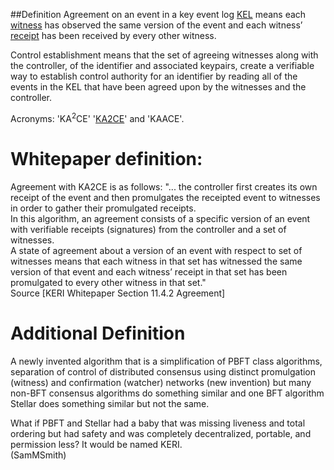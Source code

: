##Definition
Agreement on an event in a key event log [KEL](KEL.md) means each [witness](witness.md) has observed the same version of the event and each witness’ [receipt](receipt.md) has been received by every other witness.

Control establishment means that the set of agreeing witnesses along with the controller, of the identifier and associated keypairs, create a verifiable way to establish control authority for an identifier by reading all of the events in the KEL that have been agreed upon by the witnesses and the controller.

Acronyms: 'KA<sup>2</sup>CE' '[KA2CE](KA2CE.md)' and 'KAACE'.

# Whitepaper definition:

Agreement with KA2CE is as follows:
"... the controller first creates its own receipt of the event and then promulgates the receipted event to witnesses in order to gather their promulgated receipts.\
In this algorithm, an agreement consists of a specific version of an event with verifiable receipts
(signatures) from the controller and a set of witnesses.\
A state of agreement about a version of an event with respect to set of witnesses means that each witness in that set has witnessed the same version of that event and each witness’ receipt in that set has been promulgated to every other witness in that set."\
Source [KERI Whitepaper Section 11.4.2 Agreement]

# Additional Definition

A newly invented algorithm that is a simplification of PBFT class algorithms, separation of control of distributed consensus using distinct promulgation (witness) and confirmation (watcher) networks (new invention) but many non-BFT consensus algorithms do something similar and one BFT algorithm Stellar does something similar but not the same.

What if PBFT and Stellar had a baby that was missing liveness and total ordering but had safety and was completely decentralized, portable, and permission less? It would be named KERI.\
(SamMSmith)
